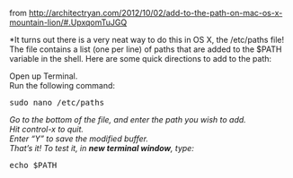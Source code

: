 from <http://architectryan.com/2012/10/02/add-to-the-path-on-mac-os-x-mountain-lion/#.UpxqomTuJGQ>

*It turns out there is a very neat way to do this in OS X, the /etc/paths file! The file contains a list (one per line) of paths that are added to the $PATH variable in the shell. Here are some quick directions to add to the path:</p> 

Open up Terminal.  
Run the following command:</em>

<pre>sudo nano /etc/paths</pre>

*Go to the bottom of the file, and enter the path you wish to add.  
Hit control-x to quit.  
Enter “Y” to save the modified buffer.  
That’s it! To test it, in **new terminal window**, type:*

<pre>echo $PATH</pre>